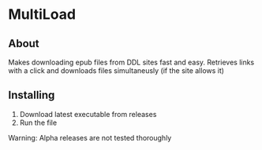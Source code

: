 # MultiLoad

## About
Makes downloading epub files from DDL sites fast and easy. Retrieves links with a click and downloads files simultaneusly (if the site allows it)

## Installing
1. Download latest executable from releases
2. Run the file

Warning: Alpha releases are not tested thoroughly